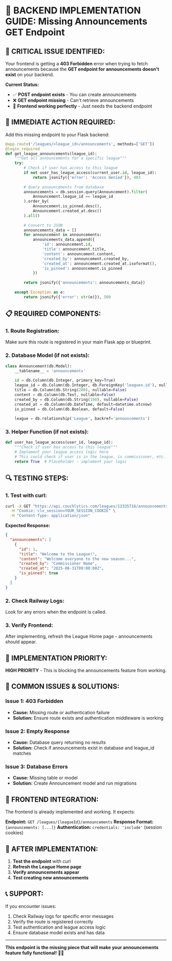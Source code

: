 # 🚨 BACKEND IMPLEMENTATION GUIDE: Missing Announcements GET Endpoint

## 🎯 **CRITICAL ISSUE IDENTIFIED:**

Your frontend is getting a **403 Forbidden** error when trying to fetch announcements because the **GET endpoint for announcements doesn't exist** on your backend.

**Current Status:**
- ✅ **POST endpoint exists** - You can create announcements
- ❌ **GET endpoint missing** - Can't retrieve announcements  
- 🔧 **Frontend working perfectly** - Just needs the backend endpoint

## 🚨 **IMMEDIATE ACTION REQUIRED:**

Add this missing endpoint to your Flask backend:

```python
@app.route('/leagues/<league_id>/announcements', methods=['GET'])
@login_required
def get_league_announcements(league_id):
    """Get all announcements for a specific league"""
    try:
        # Check if user has access to this league
        if not user_has_league_access(current_user.id, league_id):
            return jsonify({'error': 'Access denied'}), 403
        
        # Query announcements from database
        announcements = db.session.query(Announcement).filter(
            Announcement.league_id == league_id
        ).order_by(
            Announcement.is_pinned.desc(),
            Announcement.created_at.desc()
        ).all()
        
        # Convert to JSON
        announcements_data = []
        for announcement in announcements:
            announcements_data.append({
                'id': announcement.id,
                'title': announcement.title,
                'content': announcement.content,
                'created_by': announcement.created_by,
                'created_at': announcement.created_at.isoformat(),
                'is_pinned': announcement.is_pinned
            })
        
        return jsonify({'announcements': announcements_data})
        
    except Exception as e:
        return jsonify({'error': str(e)}), 500
```

## 📋 **REQUIRED COMPONENTS:**

### **1. Route Registration:**
Make sure this route is registered in your main Flask app or blueprint.

### **2. Database Model (if not exists):**
```python
class Announcement(db.Model):
    __tablename__ = 'announcements'
    
    id = db.Column(db.Integer, primary_key=True)
    league_id = db.Column(db.Integer, db.ForeignKey('leagues.id'), nullable=False)
    title = db.Column(db.String(200), nullable=False)
    content = db.Column(db.Text, nullable=False)
    created_by = db.Column(db.String(100), nullable=False)
    created_at = db.Column(db.DateTime, default=datetime.utcnow)
    is_pinned = db.Column(db.Boolean, default=False)
    
    league = db.relationship('League', backref='announcements')
```

### **3. Helper Function (if not exists):**
```python
def user_has_league_access(user_id, league_id):
    """Check if user has access to this league"""
    # Implement your league access logic here
    # This could check if user is in the league, is commissioner, etc.
    return True  # Placeholder - implement your logic
```

## 🔍 **TESTING STEPS:**

### **1. Test with curl:**
```bash
curl -X GET "https://api.couchlytics.com/leagues/12335716/announcements" \
  -H "Cookie: clx_session=YOUR_SESSION_COOKIE" \
  -H "Content-Type: application/json"
```

**Expected Response:**
```json
{
  "announcements": [
    {
      "id": 1,
      "title": "Welcome to the League!",
      "content": "Welcome everyone to the new season...",
      "created_by": "Commissioner Name",
      "created_at": "2025-08-31T09:00:00Z",
      "is_pinned": true
    }
  ]
}
```

### **2. Check Railway Logs:**
Look for any errors when the endpoint is called.

### **3. Verify Frontend:**
After implementing, refresh the League Home page - announcements should appear.

## 🎯 **IMPLEMENTATION PRIORITY:**

**HIGH PRIORITY** - This is blocking the announcements feature from working.

## 🔧 **COMMON ISSUES & SOLUTIONS:**

### **Issue 1: 403 Forbidden**
- **Cause:** Missing route or authentication failure
- **Solution:** Ensure route exists and authentication middleware is working

### **Issue 2: Empty Response**
- **Cause:** Database query returning no results
- **Solution:** Check if announcements exist in database and league_id matches

### **Issue 3: Database Errors**
- **Cause:** Missing table or model
- **Solution:** Create Announcement model and run migrations

## 📱 **FRONTEND INTEGRATION:**

The frontend is already implemented and working. It expects:

**Endpoint:** `GET /leagues/{leagueId}/announcements`
**Response Format:** `{announcements: [...]}`
**Authentication:** `credentials: 'include'` (session cookies)

## 🚀 **AFTER IMPLEMENTATION:**

1. **Test the endpoint** with curl
2. **Refresh the League Home page**
3. **Verify announcements appear**
4. **Test creating new announcements**

## 📞 **SUPPORT:**

If you encounter issues:
1. Check Railway logs for specific error messages
2. Verify the route is registered correctly
3. Test authentication and league access logic
4. Ensure database model exists and has data

---

**This endpoint is the missing piece that will make your announcements feature fully functional!** 🎯✨
